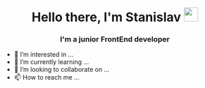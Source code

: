 <h1 align="center">Hello there, I'm Stanislav
<img src="https://github.com/blackcater/blackcater/raw/main/images/Hi.gif" height="32"/></h1>
<h3 align="center">I'm a junior FrontEnd developer</h3>

- 👀 I’m interested in ...
- 🌱 I’m currently learning ...
- 💞️ I’m looking to collaborate on ...
- 📫 How to reach me ...

<!---
Readmaniac/Readmaniac is a ✨ special ✨ repository because its `README.md` (this file) appears on your GitHub profile.
You can click the Preview link to take a look at your changes.
--->
